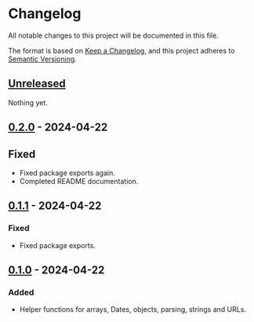 # Changelog

All notable changes to this project will be documented in this file.

The format is based on [Keep a Changelog](https://keepachangelog.com/en/1.0.0/),
and this project adheres to [Semantic Versioning](https://semver.org/spec/v2.0.0.html).

## [Unreleased]

Nothing yet.

## [0.2.0] - 2024-04-22

## Fixed

- Fixed package exports again.
- Completed README documentation.

## [0.1.1] - 2024-04-22

### Fixed

- Fixed package exports.

## [0.1.0] - 2024-04-22

### Added

- Helper functions for arrays, Dates, objects, parsing, strings and URLs.

[unreleased]: https://github.com/Logitar/js/compare/v0.2.0...HEAD
[0.2.0]: https://github.com/Logitar/js/compare/v0.1.1...v0.2.0
[0.1.1]: https://github.com/Logitar/js/compare/v0.1.0...v0.1.1
[0.1.0]: https://github.com/Logitar/js/releases/tag/v0.1.0
